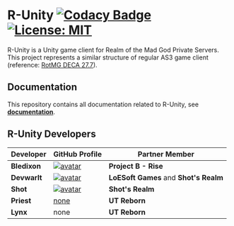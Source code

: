 # R-Unity [![Codacy Badge](https://api.codacy.com/project/badge/Grade/7dd42aa3d855420b8613d90ad188c973)](https://www.codacy.com?utm_source=github.com&amp;utm_medium=referral&amp;utm_content=Bledixon/Rotmg-Unity&amp;utm_campaign=Badge_Grade) [![License: MIT](https://img.shields.io/badge/License-MIT-yellow.svg)](https://opensource.org/licenses/MIT)
R-Unity is a Unity game client for Realm of the Mad God Private Servers. This project represents a similar structure of regular AS3 game client (reference: [RotMG DECA 27.7](https://github.com/cp-nilly/rotmg-deca-27.7)).

## Documentation
This repository contains all documentation related to R-Unity, see **[documentation][r-unity docs]**.

## R-Unity Developers
| Developer | GitHub Profile | Partner Member
| --- | --- | --- |
| **Bledixon** | [![avatar][bledixon-avatar]][bledixon] | **Project B - Rise** |
| **Devwarlt** | [![avatar][devwarlt-avatar]][devwarlt] | **LoESoft Games** and **Shot's Realm** |
| **Shot** | [![avatar][shot-avatar]][shot] | **Shot's Realm** |
| **Priest** | [none][priest] | **UT Reborn** |
| **Lynx** | none | **UT Reborn** |

[r-unity docs]: https://devwarlt.github.io/r-unity-docs/

[bledixon]: https://github.com/Bledixon
[bledixon-avatar]: https://avatars0.githubusercontent.com/u/12498599?s=96

[devwarlt]: https://github.com/Devwarlt
[devwarlt-avatar]: https://avatars3.githubusercontent.com/u/21364516?s=96

[shot]: https://github.com/ShotRotMG
[shot-avatar]: https://avatars3.githubusercontent.com/u/19337217?s=96

[priest]: https://github.com/EpicQuackIV
